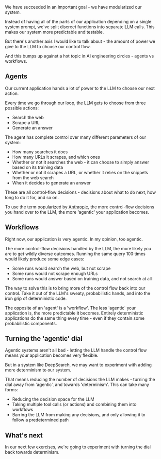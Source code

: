 We have succeeded in an important goal - we have modularized our system.

Instead of having all of the parts of our application depending on a single system prompt, we've split discreet functions into separate LLM calls. This makes our system more predictable and testable.

But there's another axis I would like to talk about - the amount of power we give to the LLM to choose our control flow.

And this bumps up against a hot topic in AI engineering circles - agents vs workflows.

## Agents

Our current application hands a lot of power to the LLM to choose our next action.

Every time we go through our loop, the LLM gets to choose from three possible actions:

- Search the web
- Scrape a URL
- Generate an answer

The agent has complete control over many different parameters of our system:

- How many searches it does
- How many URLs it scrapes, and which ones
- Whether or not it searches the web - it can choose to simply answer based on its training data
- Whether or not it scrapes a URL, or whether it relies on the snippets from the web search
- When it decides to generate an answer

These are all control-flow decisions - decisions about what to do next, how long to do it for, and so on.

To use the term popularized by [Anthropic](https://www.aihero.dev/building-effective-agents), the more control-flow decisions you hand over to the LLM, the more 'agentic' your application becomes.

## Workflows

Right now, our application is very agentic. In my opinion, too agentic.

The more control-flow decisions handled by the LLM, the more likely you are to get wildly diverse outcomes. Running the same query 100 times would likely produce some edge cases:

- Some runs would search the web, but not scrape
- Some runs would not scrape enough URLs
- Some runs would answer based on training data, and not search at all

The way to solve this is to bring more of the control flow back into our control. Take it out of the LLM's sweaty, probabilistic hands, and into the iron grip of deterministic code.

The opposite of an 'agent' is a 'workflow'. The less 'agentic' your application is, the more predictable it becomes. Entirely deterministic applications do the same thing every time - even if they contain some probabilistic components.

## Turning the 'agentic' dial

Agentic systems aren't all bad - letting the LLM handle the control flow means your application becomes very flexible.

But in a system like DeepSearch, we may want to experiment with adding more determinism to our system.

That means reducing the number of decisions the LLM makes - turning the dial away from 'agentic', and towards 'determinism'. This can take many forms:

- Reducing the decision space for the LLM
- Taking multiple tool calls (or actions) and combining them into workflows
- Barring the LLM from making any decisions, and only allowing it to follow a predetermined path

## What's next

In our next few exercises, we're going to experiment with turning the dial back towards determinism.
